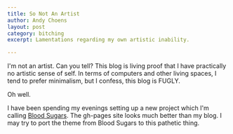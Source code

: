 ```yaml
---
title: So Not An Artist
author: Andy Choens
layout: post
category: bitching
excerpt: Lamentations regarding my own artistic inability.

---
```


I'm not an artist. Can you tell? This blog is living proof that I have
practically no artistic sense of self. In terms of computers and other
living spaces, I tend to prefer minimalism, but I confess, this blog
is FUGLY.

Oh well.

I have been spending my evenings setting up a new project which I'm
calling [Blood Sugars](https://choens.github.io/blood-sugars/). The
gh-pages site looks much better than my blog. I may try to port the
theme from Blood Sugars to this pathetic thing.
